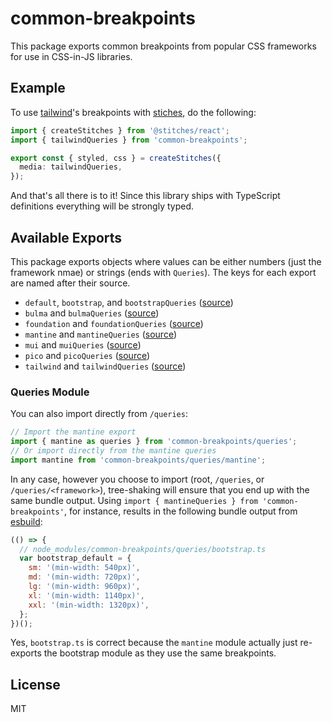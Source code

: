 # common-breakpoints

This package exports common breakpoints from popular CSS frameworks for use
in CSS-in-JS libraries.

## Example

To use [tailwind]'s breakpoints with [stiches], do the following:

```ts
import { createStitches } from '@stitches/react';
import { tailwindQueries } from 'common-breakpoints';

export const { styled, css } = createStitches({
  media: tailwindQueries,
});
```

And that's all there is to it! Since this library ships with TypeScript
definitions everything will be strongly typed.

## Available Exports

This package exports objects where values can be either numbers (just the
framework nmae) or strings (ends with `Queries`). The keys for each export are
named after their source.

- `default`, `bootstrap`, and `bootstrapQueries` ([source](https://github.com/twbs/bootstrap/blob/a3f27c67e8e3041858e18ac201a384332be14303/scss/_variables.scss#L279-L293))
- `bulma` and `bulmaQueries` ([source](https://bulma.io/documentation/overview/responsiveness/#breakpoints))
- `foundation` and `foundationQueries` ([source](https://get.foundation/sites/docs/media-queries.html))
- `mantine` and `mantineQueries` ([source](https://mantine.dev/theming/responsive/))
- `mui` and `muiQueries` ([source](https://mui.com/customization/breakpoints/#default-breakpoints))
- `pico` and `picoQueries` ([source](https://picocss.com/docs/grid.html))
- `tailwind` and `tailwindQueries` ([source](https://tailwindcss.com/docs/responsive-design))

### Queries Module

You can also import directly from `/queries`:

```ts
// Import the mantine export
import { mantine as queries } from 'common-breakpoints/queries';
// Or import directly from the mantine queries
import mantine from 'common-breakpoints/queries/mantine';
```

In any case, however you choose to import (root, `/queries`, or
`/queries/<framework>`), tree-shaking will ensure that you end up with the same
bundle output. Using `import { mantineQueries } from 'common-breakpoints'`, for
instance, results in the following bundle output from [esbuild]:

```js
(() => {
  // node_modules/common-breakpoints/queries/bootstrap.ts
  var bootstrap_default = {
    sm: '(min-width: 540px)',
    md: '(min-width: 720px)',
    lg: '(min-width: 960px)',
    xl: '(min-width: 1140px)',
    xxl: '(min-width: 1320px)',
  };
})();
```

Yes, `bootstrap.ts` is correct because the `mantine` module actually just
re-exports the bootstrap module as they use the same breakpoints.

## License

MIT

[esbuild]: https://esbuild.github.io/ 'An extremely fast JavaScript bundler'
[tailwind]: https://tailwindcss.com/ 'Rapidly build modern websites without ever leaving your HTML.'
[stiches]: https://stitches.dev/ 'Style your components with confidence'

